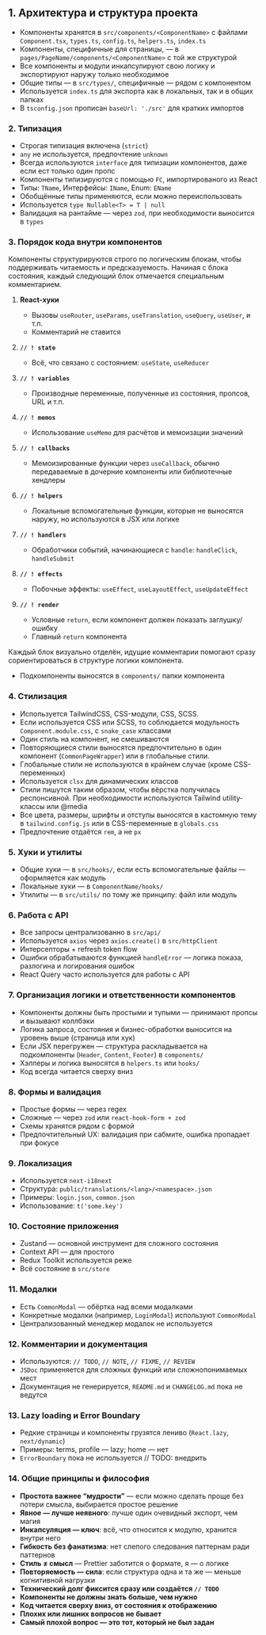 ## 1. Архитектура и структура проекта

- Компоненты хранятся в `src/components/<ComponentName>` с файлами `Component.tsx`, `types.ts`, `config.ts`, `helpers.ts`, `index.ts`
- Компоненты, специфичные для страницы, — в `pages/PageName/components/<ComponentName>` с той же структурой
- Все компоненты и модули инкапсулируют свою логику и экспортируют наружу только необходимое
- Общие типы — в `src/types/`, специфичные — рядом с компонентом
- Используется `index.ts` для экспорта как в локальных, так и в общих папках
- В `tsconfig.json` прописан `baseUrl: './src'` для кратких импортов

### 2. Типизация

- Строгая типизация включена (`strict`)
- `any` не используется, предпочтение `unknown`
- Всегда используются `interface` для типизации компонентов, даже если ест только один пропс
- Компоненты типизируются с помощью `FC`, импортированого из React
- Типы: `TName`, Интерфейсы: `IName`, Enum: `EName`
- Обобщённые типы применяются, если можно переиспользовать
- Используется `type Nullable<T> = T | null`
- Валидация на рантайме — через `zod`, при необходимости выносится в `types`

### 3. Порядок кода внутри компонентов

Компоненты структурируются строго по логическим блокам, чтобы поддерживать читаемость и предсказуемость.
Начиная с блока состояния, каждый следующий блок отмечается специальным комментарием.

1. **React-хуки**
    - Вызовы `useRouter`, `useParams`, `useTranslation`, `useQuery`, `useUser`, и т.п.
    - Комментарий не ставится

2. **`// ! state`**
    - Всё, что связано с состоянием: `useState`, `useReducer`

3. **`// ! variables`**
    - Производные переменные, полученные из состояния, пропсов, URL и т.п.

4. **`// ! memos`**
    - Использование `useMemo` для расчётов и мемоизации значений

5. **`// ! callbacks`**
    - Мемоизированные функции через `useCallback`, обычно передаваемые в дочерние компоненты или библиотечные хендлеры

6. **`// ! helpers`**
    - Локальные вспомогательные функции, которые не выносятся наружу, но используются в JSX или логике

7. **`// ! handlers`**
    - Обработчики событий, начинающиеся с `handle`: `handleClick`, `handleSubmit`

8. **`// ! effects`**
    - Побочные эффекты: `useEffect`, `useLayoutEffect`, `useUpdateEffect`

9. **`// ! render`**
    - Условные `return`, если компонент должен показать заглушку/ошибку
    - Главный `return` компонента

Каждый блок визуально отделён, идущие комментарии помогают сразу сориентироваться в структуре логики компонента.
- Подкомпоненты выносятся в `components/` папки компонента

### 4. Стилизация

- Используется TailwindCSS, CSS-модули, CSS, SCSS.
- Если используется CSS или SCSS, то соблюдается модульность `Component.module.css`, с `snake_case` классами
- Один стиль на компонент, не смешиваются
- Повторяющиеся стили выносятся предпочтительно в один компонент (`CommonPageWrapper`) или в глобальные стили.
- Глобальные стили не используются в крайнем случае (кроме CSS-переменных)
- Используется `clsx` для динамических классов
- Стили пишутся таким образом, чтобы вёрстка получилась респонсивной. При необходимости используются Tailwind utility-классы или @media
- Все цвета, размеры, шрифты и отступы выносятся в кастомную тему в `tailwind.config.js` или в CSS-переменные в `globals.css`
- Предпочтение отдаётся `rem`, а не `px`

### 5. Хуки и утилиты

- Общие хуки — в `src/hooks/`, если есть вспомогательные файлы — оформляется как модуль
- Локальные хуки — в `ComponentName/hooks/`
- Утилиты — в `src/utils/` по тому же принципу: файл или модуль

### 6. Работа с API

- Все запросы централизованно в `src/api/`
- Используется `axios` через `axios.create()` в `src/httpClient`
- Интерсепторы + refresh token flow
- Ошибки обрабатываются функцией `handleError` — логика показа, разлогина и логирования ошибок
- React Query часто используется для работы с API

### 7. Организация логики и ответственности компонентов

- Компоненты должны быть простыми и тупыми — принимают пропсы и вызывают коллбэки
- Логика запроса, состояния и бизнес-обработки выносится на уровень выше (страница или хук)
- Если JSX перегружен — структура раскладывается на подкомпоненты (`Header`, `Content`, `Footer`) в `components/`
- Хэлперы и логика выносятся в `helpers.ts` или `hooks/`
- Код всегда читается сверху вниз

### 8. Формы и валидация

- Простые формы — через regex
- Сложные — через `zod` или `react-hook-form + zod`
- Схемы хранятся рядом с формой
- Предпочтительный UX: валидация при сабмите, ошибка пропадает при фокусе

### 9. Локализация

- Используется `next-i18next`
- Структура: `public/translations/<lang>/<namespace>.json`
- Примеры: `login.json`, `common.json`
- Использование: `t('some.key')`

### 10. Состояние приложения

- Zustand — основной инструмент для сложного состояния
- Context API — для простого
- Redux Toolkit используется реже
- Всё состояние в `src/store`

### 11. Модалки

- Есть `CommonModal` — обёртка над всеми модалками
- Конкретные модалки (например, `LoginModal`) используют `CommonModal`
- Централизованный менеджер модалок не используется

### 12. Комментарии и документация

- Используются: `// TODO`, `// NOTE`, `// FIXME`, `// REVIEW`
- `JSDoc` применяется для сложных функций или сложнопонимаемых мест
- Документация не генерируется, `README.md` и `CHANGELOG.md` пока не ведутся

### 13. Lazy loading и Error Boundary

- Редкие страницы и компоненты грузятся лениво (`React.lazy`, `next/dynamic`)
- Примеры: terms, profile — lazy; home — нет
- `ErrorBoundary` пока не используется // TODO: внедрить

### 14. Общие принципы и философия

- **Простота важнее “мудрости”** — если можно сделать проще без потери смысла, выбирается простое решение
- **Явное — лучше неявного**: лучше один очевидный экспорт, чем магия
- **Инкапсуляция — ключ**: всё, что относится к модулю, хранится внутри него
- **Гибкость без фанатизма**: нет слепого следования паттернам ради паттернов
- **Стиль ≠ смысл** — Prettier заботится о формате, я — о логике
- **Повторяемость — сила**: если структура одна и та же — меньше когнитивной нагрузки
- **Технический долг фиксится сразу или создаётся `// TODO`**
- **Компоненты не должны знать больше, чем нужно**
- **Код читается сверху вниз, от состояния к отображению**
- **Плохих или лишних вопросов не бывает**
- **Самый плохой вопрос — это тот, который не был задан**
